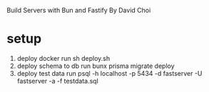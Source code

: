 Build Servers with Bun and Fastify
By David Choi

# setup

1. deploy docker
   run sh deploy.sh
2. deploy schema to db
   run bunx prisma migrate deploy
3. deploy test data
   run psql -h localhost -p 5434 -d fastserver -U fastserver -a -f testdata.sql
